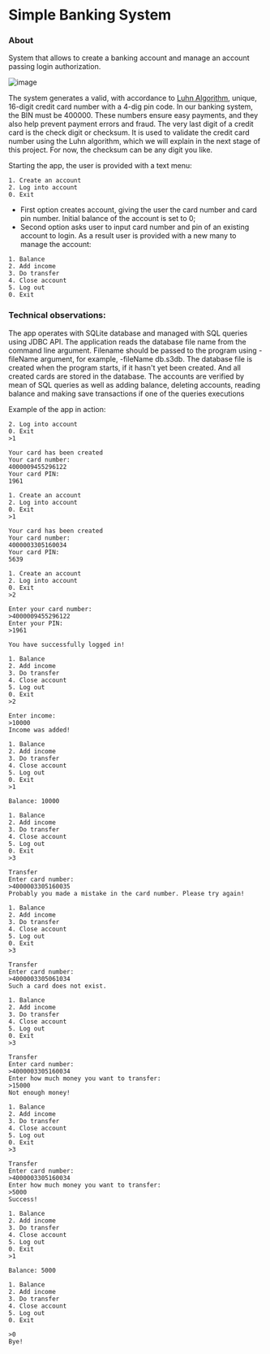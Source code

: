 # Simple Banking System
 
### About 
System that allows to create a banking account and manage an account passing login authorization.  

![image](https://user-images.githubusercontent.com/33598585/127739230-bd35861d-f272-431c-a7da-05cd32901fdd.png)

The system generates a valid, with accordance to [Luhn Algorithm](https://en.wikipedia.org/wiki/Luhn_algorithm), unique, 16-digit credit card number with a 4-dig pin code. In our banking system, the BIN must be 400000. These numbers ensure easy payments, and they also help prevent payment errors and fraud. The very last digit of a credit card is the check digit or checksum. It is used to validate the credit card number using the Luhn algorithm, which we will explain in the next stage of this project. For now, the checksum can be any digit you like.

Starting the app, the user is provided with a text menu:
```
1. Create an account
2. Log into account
0. Exit
```
*  First option creates account, giving the user the card number and card pin number. Initial balance of the account is set to 0;
*  Second option asks user to input card number and pin of an existing account to login. As a result user is provided with a new many to manage the account:

```
1. Balance
2. Add income
3. Do transfer
4. Close account
5. Log out
0. Exit
```

### Technical observations:
The app operates with SQLite database and managed with SQL queries using JDBC API. The application reads the database file name from the command line argument. Filename should be passed to the program using -fileName argument, for example, -fileName db.s3db. The database file is created when the program starts, if it hasn't yet been created. And all created cards are stored in the database.
The accounts are verified by mean of SQL queries as well as adding balance, deleting accounts, reading balance and making save transactions if one of the queries executions 

Example of the app in action:
```1. Create an account
2. Log into account
0. Exit
>1

Your card has been created
Your card number:
4000009455296122
Your card PIN:
1961

1. Create an account
2. Log into account
0. Exit
>1

Your card has been created
Your card number:
4000003305160034
Your card PIN:
5639

1. Create an account
2. Log into account
0. Exit
>2

Enter your card number:
>4000009455296122
Enter your PIN:
>1961

You have successfully logged in!

1. Balance
2. Add income
3. Do transfer
4. Close account
5. Log out
0. Exit
>2

Enter income:
>10000
Income was added!

1. Balance
2. Add income
3. Do transfer
4. Close account
5. Log out
0. Exit
>1

Balance: 10000

1. Balance
2. Add income
3. Do transfer
4. Close account
5. Log out
0. Exit
>3

Transfer
Enter card number:
>4000003305160035
Probably you made a mistake in the card number. Please try again!

1. Balance
2. Add income
3. Do transfer
4. Close account
5. Log out
0. Exit
>3

Transfer
Enter card number:
>4000003305061034
Such a card does not exist.

1. Balance
2. Add income
3. Do transfer
4. Close account
5. Log out
0. Exit
>3

Transfer
Enter card number:
>4000003305160034
Enter how much money you want to transfer:
>15000
Not enough money!

1. Balance
2. Add income
3. Do transfer
4. Close account
5. Log out
0. Exit
>3

Transfer
Enter card number:
>4000003305160034
Enter how much money you want to transfer:
>5000
Success!

1. Balance
2. Add income
3. Do transfer
4. Close account
5. Log out
0. Exit
>1

Balance: 5000

1. Balance
2. Add income
3. Do transfer
4. Close account
5. Log out
0. Exit

>0
Bye!
```
